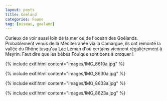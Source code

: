 ```yaml
---
layout: posts
title: Goéland
categories: Faune
tag: [oiseau, goeland]
---
```

Curieux de voir aussi loin de la mer ou de l'océan des Goélands. Probablement venus de la Méditerranée via la Camargue,
ils ont remonté la vallée du Rhône jusqu'au Lac Léman d'où certains viennent régulièrement à Meyrin.
Faut dire que les bébés Foulque sont bons à croquer !

{% include exif.html content="images/IMG_8610a.jpg" %}

{% include exif.html content="images/IMG_8630a.jpg" %}

{% include exif.html content="images/IMG_8633a.jpg" %}

{% include exif.html content="images/IMG_8623a.jpg" %}

